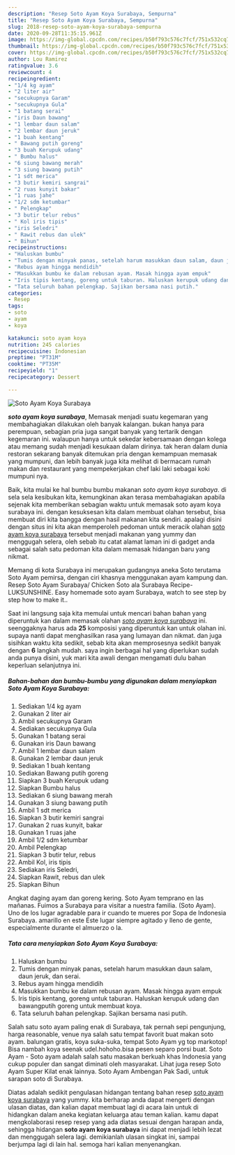 ```yaml
---
description: "Resep Soto Ayam Koya Surabaya, Sempurna"
title: "Resep Soto Ayam Koya Surabaya, Sempurna"
slug: 2018-resep-soto-ayam-koya-surabaya-sempurna
date: 2020-09-28T11:35:15.961Z
image: https://img-global.cpcdn.com/recipes/b50f793c576c7fcf/751x532cq70/soto-ayam-koya-surabaya-foto-resep-utama.jpg
thumbnail: https://img-global.cpcdn.com/recipes/b50f793c576c7fcf/751x532cq70/soto-ayam-koya-surabaya-foto-resep-utama.jpg
cover: https://img-global.cpcdn.com/recipes/b50f793c576c7fcf/751x532cq70/soto-ayam-koya-surabaya-foto-resep-utama.jpg
author: Lou Ramirez
ratingvalue: 3.6
reviewcount: 4
recipeingredient:
- "1/4 kg ayam"
- "2 liter air"
- "secukupnya Garam"
- "secukupnya Gula"
- "1 batang serai"
- "iris Daun bawang"
- "1 lembar daun salam"
- "2 lembar daun jeruk"
- "1 buah kentang"
- " Bawang putih goreng"
- "3 buah Kerupuk udang"
- " Bumbu halus"
- "6 siung bawang merah"
- "3 siung bawang putih"
- "1 sdt merica"
- "3 butir kemiri sangrai"
- "2 ruas kunyit bakar"
- "1 ruas jahe"
- "1/2 sdm ketumbar"
- " Pelengkap"
- "3 butir telur rebus"
- " Kol iris tipis"
- "iris Seledri"
- " Rawit rebus dan ulek"
- " Bihun"
recipeinstructions:
- "Haluskan bumbu"
- "Tumis dengan minyak panas, setelah harum masukkan daun salam, daun jeruk, dan serai."
- "Rebus ayam hingga mendidih"
- "Masukkan bumbu ke dalam rebusan ayam. Masak hingga ayam empuk"
- "Iris tipis kentang, goreng untuk taburan. Haluskan kerupuk udang dan bawangputih goreng untuk membuat koya."
- "Tata seluruh bahan pelengkap. Sajikan bersama nasi putih."
categories:
- Resep
tags:
- soto
- ayam
- koya

katakunci: soto ayam koya 
nutrition: 245 calories
recipecuisine: Indonesian
preptime: "PT31M"
cooktime: "PT35M"
recipeyield: "1"
recipecategory: Dessert

---
```



![Soto Ayam Koya Surabaya](https://img-global.cpcdn.com/recipes/b50f793c576c7fcf/751x532cq70/soto-ayam-koya-surabaya-foto-resep-utama.jpg)

<b><i>soto ayam koya surabaya</i></b>, Memasak menjadi suatu kegemaran yang membahagiakan dilakukan oleh banyak kalangan. bukan hanya para perempuan, sebagian pria juga sangat banyak yang tertarik dengan kegemaran ini. walaupun hanya untuk sekedar kebersamaan dengan kolega atau memang sudah menjadi kesukaan dalam dirinya. tak heran dalam dunia restoran sekarang banyak ditemukan pria dengan kemampuan memasak yang mumpuni, dan lebih banyak juga kita melihat di bermacam rumah makan dan restaurant yang mempekerjakan chef laki laki sebagai koki mumpuni nya.

Baik, kita mulai ke hal bumbu bumbu makanan <i>soto ayam koya surabaya</i>. di sela sela kesibukan kita, kemungkinan akan terasa membahagiakan apabila sejenak kita memberikan sebagian waktu untuk memasak soto ayam koya surabaya ini. dengan kesuksesan kita dalam membuat olahan tersebut, bisa membuat diri kita bangga dengan hasil makanan kita sendiri. apalagi disini dengan situs ini kita akan memperoleh pedoman untuk meracik olahan <u>soto ayam koya surabaya</u> tersebut menjadi makanan yang yummy dan menggugah selera, oleh sebab itu catat alamat laman ini di gadget anda sebagai salah satu pedoman kita dalam memasak hidangan baru yang nikmat.

Memang di kota Surabaya ini merupakan gudangnya aneka Soto terutama Soto Ayam pemirsa, dengan ciri khasnya menggunakan ayam kampung dan. Resep Soto Ayam Surabaya/ Chicken Soto ala Surabaya Recipe- LUKSUNSHINE. Easy homemade soto ayam Surabaya, watch to see step by step how to make it..


Saat ini langsung saja kita memulai untuk mencari bahan bahan yang diperuntuk kan dalam memasak olahan <u><i>soto ayam koya surabaya</i></u> ini. seenggaknya harus ada <b>25</b> komposisi yang diperuntuk kan untuk olahan ini. supaya nanti dapat menghasilkan rasa yang lumayan dan nikmat. dan juga sisihkan waktu kita sedikit, sebab kita akan memprosesnya sedikit banyak dengan <b>6</b> langkah mudah. saya ingin berbagai hal yang diperlukan sudah anda punya disini, yuk mari kita awali dengan mengamati dulu bahan keperluan selanjutnya ini.

<!--inarticleads1-->

##### Bahan-bahan dan bumbu-bumbu yang digunakan dalam menyiapkan Soto Ayam Koya Surabaya:

1. Sediakan 1/4 kg ayam
1. Gunakan 2 liter air
1. Ambil secukupnya Garam
1. Sediakan secukupnya Gula
1. Gunakan 1 batang serai
1. Gunakan iris Daun bawang
1. Ambil 1 lembar daun salam
1. Gunakan 2 lembar daun jeruk
1. Sediakan 1 buah kentang
1. Sediakan  Bawang putih goreng
1. Siapkan 3 buah Kerupuk udang
1. Siapkan  Bumbu halus
1. Sediakan 6 siung bawang merah
1. Gunakan 3 siung bawang putih
1. Ambil 1 sdt merica
1. Siapkan 3 butir kemiri sangrai
1. Gunakan 2 ruas kunyit, bakar
1. Gunakan 1 ruas jahe
1. Ambil 1/2 sdm ketumbar
1. Ambil  Pelengkap
1. Siapkan 3 butir telur, rebus
1. Ambil  Kol, iris tipis
1. Sediakan iris Seledri,
1. Siapkan  Rawit, rebus dan ulek
1. Siapkan  Bihun


Angkat daging ayam dan goreng kering. Soto Ayam temprano en las mañanas. Fuimos a Surabaya para visitar a nuestra familia. (Soto Ayam). Uno de los lugar agradable para ir cuando te mueres por Sopa de Indonesia Surabaya. amarillo en este Este lugar siempre agitado y lleno de gente, especialmente durante el almuerzo o la. 

<!--inarticleads2-->

##### Tata cara menyiapkan Soto Ayam Koya Surabaya:

1. Haluskan bumbu
1. Tumis dengan minyak panas, setelah harum masukkan daun salam, daun jeruk, dan serai.
1. Rebus ayam hingga mendidih
1. Masukkan bumbu ke dalam rebusan ayam. Masak hingga ayam empuk
1. Iris tipis kentang, goreng untuk taburan. Haluskan kerupuk udang dan bawangputih goreng untuk membuat koya.
1. Tata seluruh bahan pelengkap. Sajikan bersama nasi putih.


Salah satu soto ayam paling enak di Surabaya, tak pernah sepi pengunjung, harga reasonable, venue nya salah satu tempat favorit buat makan soto ayam. balungan gratis, koya suka-suka, tempat Soto Ayam yg top markotop! Bisa nambah koya seenak udel.hohoho.bisa pesen separo porsi buat. Soto Ayam - Soto ayam adalah salah satu masakan berkuah khas Indonesia yang cukup populer dan sangat diminati oleh masyarakat. Lihat juga resep Soto Ayam Super Kilat enak lainnya. Soto Ayam Ambengan Pak Sadi, untuk sarapan soto di Surabaya. 

Diatas adalah sedikit pengulasan hidangan tentang bahan resep <u>soto ayam koya surabaya</u> yang yummy. kita berharap anda dapat mengerti dengan ulasan diatas, dan kalian dapat membuat lagi di acara lain untuk di hidangkan dalam aneka kegiatan keluarga atau teman kalian. kamu dapat mengkolaborasi resep resep yang ada diatas sesuai dengan harapan anda, sehingga hidangan <b>soto ayam koya surabaya</b> ini dapat menjadi lebih lezat dan menggugah selera lagi. demikianlah ulasan singkat ini, sampai berjumpa lagi di lain hal. semoga hari kalian menyenangkan.
